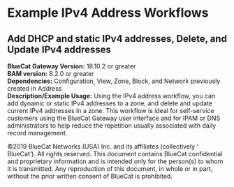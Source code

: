 # **Example IPv4 Address Workflows**
## Add DHCP and static IPv4 addresses, Delete, and Update IPv4 addresses

**BlueCat Gateway Version:** 18.10.2 or greater <br/>
**BAM version:** 8.2.0 or greater <br/>
**Dependencies:**  Configuration, View, Zone, Block, and Network previously created in Address  <br/>
**Description/Example Usage:** Using the IPv4 address workflow, you can add dynamic or static IPv4 addresses to a zone, and delete and update current IPv4 addresses in a zone. This workflow is ideal for self-service customers using the BlueCat Gateway user interface and for IPAM or DNS administrators to help reduce the repetition usually associated with daily record management.

©2019 BlueCat Networks (USA) Inc. and its affiliates (collectively ‘ BlueCat’). All rights reserved.
This document contains BlueCat confidential and proprietary information and is intended only for the person(s) to whom it is transmitted.
Any reproduction of this document, in whole or in part, without the prior written consent of BlueCat is prohibited.
